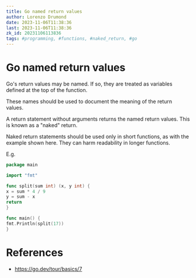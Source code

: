 ```yaml
---
title: Go named return values
author: Lorenzo Drumond
date: 2023-11-06T11:38:36
last: 2023-11-06T11:38:36
zk_id: 20231106113836
tags: #programming, #functions, #naked_return, #go
---
```



# Go named return values
Go's return values may be named. If so, they are treated
as variables defined at the top of the function.

These names should be used to document the meaning of
the return values.

A return statement without arguments returns the named
return values. This is known as a "naked" return.

Naked return statements should be used only in short
functions, as with the example shown here. They can
harm readability in longer functions.

E.g.
```go
package main

import "fmt"

func split(sum int) (x, y int) {
x = sum * 4 / 9
y = sum - x
return
}

func main() {
fmt.Println(split(17))
}
```

# References
- https://go.dev/tour/basics/7
